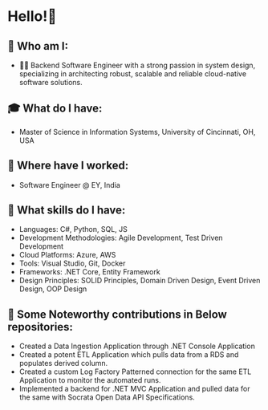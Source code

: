 # Hello!👋

## 🌟 Who am I:
- 👨‍💻 Backend Software Engineer with a strong passion in system design, specializing in architecting robust, scalable and reliable cloud-native software solutions.

## 🎓 What do I have:
- Master of Science in Information Systems, University of Cincinnati, OH, USA

## 💼 Where have I worked:
- Software Engineer @ EY, India

## 🚀 What skills do I have:
- Languages: C#, Python, SQL, JS
- Development Methodologies: Agile Development, Test Driven Development
- Cloud Platforms: Azure, AWS
- Tools: Visual Studio, Git, Docker
- Frameworks: .NET Core, Entity Framework
- Design Principles: SOLID Principles, Domain Driven Design, Event Driven Design, OOP Design

## 📝 Some Noteworthy contributions in Below repositories:
- Created a Data Ingestion Application through .NET Console Application
- Created a potent ETL Application which pulls data from a RDS and populates derived column.
- Created a custom Log Factory Patterned connection for the same ETL Application to monitor the automated runs.
- Implemented a backend for .NET MVC Application and pulled data for the same with Socrata Open Data API Specifications.


